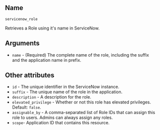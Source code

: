 ## Name

`servicenow_role`

Retrieves a Role using it's name in ServiceNow.

## Arguments

* `name` - (Required) The complete name of the role, including the suffix and the application name in prefix.

## Other attributes

* `id` - The unique identifier in the ServiceNow instance.
* `suffix` - The unique name of the role in the application.
* `description` - A description for the role.
* `elevated_privilege` - Whether or not this role has elevated privileges. Default: `false`.
* `assignable_by` - A comma-separated list of Role IDs that can assign this role to users. Admins can always assign any roles.
* `scope`- Application ID that contains this resource.
